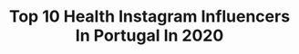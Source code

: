 ---
title: Top 10 Health Instagram Influencers In Portugal In 2020
description: >-
  Find top health Instagram influencers in Portugal in 2020. Most popular hashtags: #love #quarantine #stayhome #glutenfree.
platform: Instagram
profiles:
  - username: "adrianaromasimoes"
    fullname: >-
      ADRIANA・DAILY INSPO
    location: "Portugal"
    followers: 3185
    engagement: 1414
    commentsToLikes: 0.268116
    avatar: "https://instagram.fbkk5-5.fna.fbcdn.net/v/t51.2885-19/s320x320/91292750_1358979307636530_7134472782154301440_n.jpg?_nc_ht=instagram.fbkk5-5.fna.fbcdn.net&_nc_ohc=FBxylT5B6U8AX9OHhwB&oh=6d0d9edb1574a1b66e78584bbd4e33e9&oe=5EB72661"
    verified: false
    hashtags: "#reallife, #tbt, #brandbassador"
  - username: "rubisero"
    fullname: >-
      Rubisero | 🇬🇧🇵🇹
    location: "Portugal"
    followers: 4737
    engagement: 1688
    commentsToLikes: 0.066201
    avatar: "https://scontent-ssn1-1.cdninstagram.com/v/t51.2885-19/s320x320/90429602_1477497099102209_7981895238681624576_n.jpg?_nc_ht=scontent-ssn1-1.cdninstagram.com&_nc_ohc=2taFguAjADkAX_p9f1q&oh=ee88a88d334d15a719e25ae510b617ce&oe=5EA95D4F"
    verified: false
    hashtags: "#mensblog, #zumub, #stayhealthy, #muscle"
  - username: "alicetrewinnard"
    fullname: >-
      Alice Trewinnard
    location: "Portugal"
    followers: 207944
    engagement: 755
    commentsToLikes: 0.002998
    avatar: "https://scontent-ams4-1.cdninstagram.com/v/t51.2885-19/s320x320/44392854_751231355237730_7241801403541225472_n.jpg?_nc_ht=scontent-ams4-1.cdninstagram.com&_nc_ohc=SN8kPhXq-NcAX9WLAAk&oh=6c6406d7a9c63f946a7a4059d93a06ee&oe=5EB87AA8"
    verified: true
    hashtags: "#fuckingfinally, #batistehair, #stayathome, #euficoemcasa"
  - username: "gabrielamuniz1"
    fullname: >-
      Gabriela Muniz Leal
    location: "Portugal"
    followers: 5678
    engagement: 515
    commentsToLikes: 0.074911
    avatar: "https://scontent-lhr8-1.cdninstagram.com/v/t51.2885-19/s320x320/72568437_3519814294725997_6696133822993399808_n.jpg?_nc_ht=scontent-lhr8-1.cdninstagram.com&_nc_ohc=Xn6iM-aeAQkAX_1Zzu0&oh=1b30e75d7ca3bf5094740819a3322d5e&oe=5EBA174F"
    verified: false
    hashtags: "#tb, #gpsfoundation, #poliemilk, #casamentoraeruy"
  - username: "anotherday_inheaven"
    fullname: >-
      MATILDA 🇸🇪 & ROBERT 🇵🇱
    location: "Portugal"
    followers: 32738
    engagement: 918
    commentsToLikes: 0.085974
    avatar: "https://scontent-ams4-1.cdninstagram.com/v/t51.2885-19/s320x320/81320940_653432972060943_5539373738610393088_n.jpg?_nc_ht=scontent-ams4-1.cdninstagram.com&_nc_ohc=iVN2KYDyhtUAX9t8fJM&oh=d76d7d549fbed3075c46a38bb0f03a55&oe=5EBB0C99"
    verified: false
    hashtags: "#cutecouples, #relationship, #travelcouples, #kohmak"
  - username: "marcooliveira9"
    fullname: >-
      ᴹᴬᴿᶜᴼ ᴼᴸᴵⱽᴱᴵᴿᴬ
    location: "Portugal"
    followers: 8895
    engagement: 488
    commentsToLikes: 0.221410
    avatar: "https://scontent-lhr8-1.cdninstagram.com/v/t51.2885-19/s320x320/83245720_566311360766267_181544453670961152_n.jpg?_nc_ht=scontent-lhr8-1.cdninstagram.com&_nc_ohc=bhVNYrbGjEQAX9jw8kQ&oh=b4aa73a493e45a4de5b583847b053987&oe=5EBBBEBE"
    verified: false
    hashtags: "#streetmenstyle, #dapperfashion, #streetwearstyle, #stayathome"
  - username: "healthybitespt"
    fullname: >-
      Teresa D'Abreu
    location: "Portugal"
    followers: 29651
    engagement: 350
    commentsToLikes: 0.106464
    avatar: "https://scontent-lhr8-1.cdninstagram.com/v/t51.2885-19/s320x320/29095779_2070000339683264_942357524579876864_n.jpg?_nc_ht=scontent-lhr8-1.cdninstagram.com&_nc_ohc=SPmNj7bYzXgAX-3Qxty&oh=dad33047cdd0795f60ecccfea0474190&oe=5EBA2359"
    verified: false
    hashtags: "#digitalentrepreneur, #behealthy, #airfryer, #healthyfood"
  - username: "tjwellness"
    fullname: >-
      Tine Johansen
    location: "Portugal"
    followers: 24155
    engagement: 220
    commentsToLikes: 0.253903
    avatar: "https://scontent-ams4-1.cdninstagram.com/v/t51.2885-19/s320x320/56645140_2255652757875129_7213007500407209984_n.jpg?_nc_ht=scontent-ams4-1.cdninstagram.com&_nc_ohc=NLxVdIFOcMAAX_buqdp&oh=1b8f2997d7571491542189dfb8737f4a&oe=5EB99611"
    verified: false
    hashtags: "#selflove, #kidsyoga, #dancervariation, #aloyogachallenge"
  - username: "mycasualbrunch"
    fullname: >-
      Luísa Fortes da Cunha
    location: "Portugal"
    followers: 45808
    engagement: 320
    commentsToLikes: 0.061052
    avatar: "https://scontent-lhr8-1.cdninstagram.com/v/t51.2885-19/s320x320/62382849_1121126048074591_9214167866104872960_n.jpg?_nc_ht=scontent-lhr8-1.cdninstagram.com&_nc_ohc=zFgbBmrMDHIAX9jfwlv&oh=7b759b1df70f655eff04476f364989f6&oe=5EBA8641"
    verified: false
    hashtags: "#pinkladyapple, #veganportugal, #ficaremcasa, #vegetarian"
  - username: "glutenfree.com.paixao"
    fullname: >-
      Sofia Paixão
    location: "Portugal"
    followers: 34711
    engagement: 267
    commentsToLikes: 0.136349
    avatar: "https://scontent-ams4-1.cdninstagram.com/v/t51.2885-19/s320x320/43070412_2163082790677415_7270886823285489664_n.jpg?_nc_ht=scontent-ams4-1.cdninstagram.com&_nc_ohc=nnqv61p8TP0AX8c0aDI&oh=cf09ac0da49ab001528d9ffa9f261be0&oe=5EB99007"
    verified: false
    hashtags: "#wholeliving, #glutenfreefood, #airfryer, #wholefoods"
---
